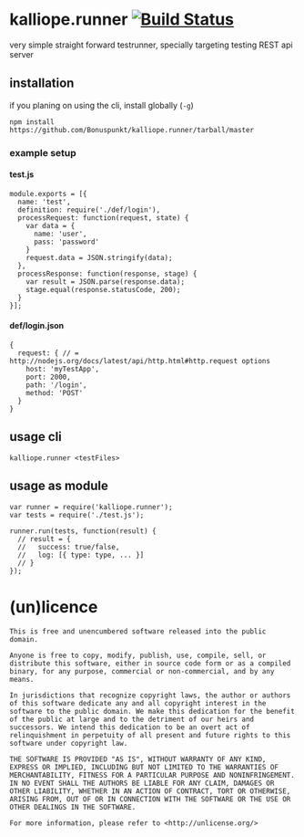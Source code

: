 # kalliope.runner [![Build Status](https://secure.travis-ci.org/Bonuspunkt/kalliope.runner.png)](http://travis-ci.org/Bonuspunkt/kalliope.runner)
very simple straight forward testrunner, specially targeting testing REST api server
## installation
if you planing on using the cli, install globally (`-g`)

    npm install https://github.com/Bonuspunkt/kalliope.runner/tarball/master

### example setup
#### test.js
    module.exports = [{
      name: 'test',
      definition: require('./def/login'),
      processRequest: function(request, state) {
        var data = {
          name: 'user',
          pass: 'password'
        }
        request.data = JSON.stringify(data);
      },
      processResponse: function(response, stage) {
        var result = JSON.parse(response.data);
        stage.equal(response.statusCode, 200);
      }
    }];
#### def/login.json
    {
      request: { // = http://nodejs.org/docs/latest/api/http.html#http.request options
        host: 'myTestApp',
        port: 2000,
        path: '/login',
        method: 'POST'
      }
    }    
## usage cli
    kalliope.runner <testFiles>
## usage as module
    var runner = require('kalliope.runner');
    var tests = require('./test.js');

    runner.run(tests, function(result) {
      // result = {
      //   success: true/false,
      //   log: [{ type: type, ... }]
      // }
    });

# (un)licence
    This is free and unencumbered software released into the public domain.

    Anyone is free to copy, modify, publish, use, compile, sell, or
    distribute this software, either in source code form or as a compiled
    binary, for any purpose, commercial or non-commercial, and by any
    means.

    In jurisdictions that recognize copyright laws, the author or authors
    of this software dedicate any and all copyright interest in the
    software to the public domain. We make this dedication for the benefit
    of the public at large and to the detriment of our heirs and
    successors. We intend this dedication to be an overt act of
    relinquishment in perpetuity of all present and future rights to this
    software under copyright law.

    THE SOFTWARE IS PROVIDED "AS IS", WITHOUT WARRANTY OF ANY KIND,
    EXPRESS OR IMPLIED, INCLUDING BUT NOT LIMITED TO THE WARRANTIES OF
    MERCHANTABILITY, FITNESS FOR A PARTICULAR PURPOSE AND NONINFRINGEMENT.
    IN NO EVENT SHALL THE AUTHORS BE LIABLE FOR ANY CLAIM, DAMAGES OR
    OTHER LIABILITY, WHETHER IN AN ACTION OF CONTRACT, TORT OR OTHERWISE,
    ARISING FROM, OUT OF OR IN CONNECTION WITH THE SOFTWARE OR THE USE OR
    OTHER DEALINGS IN THE SOFTWARE.

    For more information, please refer to <http://unlicense.org/>